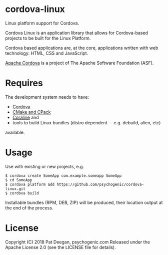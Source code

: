 cordova-linux
=============

Linux platform support for Cordova.

Cordova Linux is an application library that allows for Cordova-based projects to be built for the Linux Platform. 

Cordova based applications are, at the core, applications written with web technology: HTML, CSS and JavaScript.

[Apache Cordova](https://cordova.apache.org/) is a project of The Apache Software Foundation (ASF).

Requires
=============

The development system needs to have:

* [Cordova](https://cordova.apache.org/)
* [CMake and CPack](https://cmake.org/)
* [Coraline](https://coraline.psychogenic.com/) and
* tools to build Linux bundles (distro dependent -- e.g. debuild, alien, etc)

available.

Usage
=====

Use with existing or new projects, e.g.

	$ cordova create SomeApp com.example.someapp SomeApp
	$ cd SomeApp
	$ cordova platform add https://github.com/psychogenic/cordova-linux.git
	$ cordova build 

Installable bundles (RPM, DEB, ZIP) will be produced, their location output at the end of the process.


License
=======

Copyright (C) 2018 Pat Deegan, psychogenic.com
Released under the Apache License 2.0 (see the LICENSE file for details).
